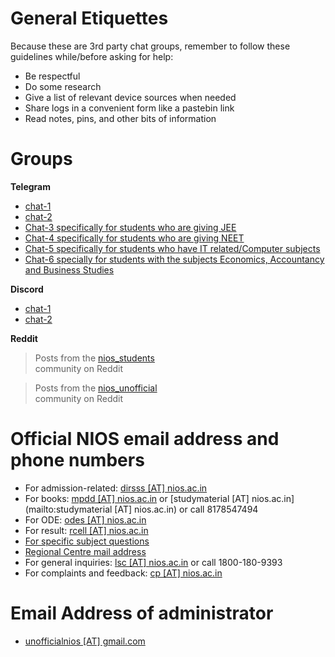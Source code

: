 # General Etiquettes 
Because these are 3rd party chat groups, remember to follow these guidelines while/before asking for help:
- Be respectful
- Do some research
- Give a list of relevant device sources when needed
- Share logs in a convenient form like a pastebin link
- Read notes, pins, and other bits of information

# Groups
**Telegram**
- [chat-1](https://t.me/nios_freehelp)
- [chat-2](https://t.me/NIOS_HELP_DESK)
- [Chat-3 specifically for students who are giving JEE](https://t.me/jeeniosdoubts)
- [Chat-4 specifically for students who are giving NEET](https://t.me/NEETNIOS)
- [Chat-5 specifically for students who have IT related/Computer subjects](https://t.me/nios_freehelp_cs)
- [Chat-6 specially for students with the subjects Economics, Accountancy and Business Studies](https://t.me/commerceniosofficial)

**Discord**
- [chat-1](https://discord.gg/Yg9nsssY)
- [chat-2](https://discord.com/invite/FgWC8tGv)

**Reddit** 
<div v-pre>
<blockquote class="reddit-embed-bq" data-embed-height="502">
  Posts from the <a href="https://www.reddit.com/r/NIOS_Students/">nios_students</a><br>
  community on Reddit
</blockquote>
<script async src="https://embed.reddit.com/widgets.js" charset="UTF-8"></script>

<blockquote class="reddit-embed-bq" data-embed-height="501">
  Posts from the <a href="https://www.reddit.com/r/Nios_unofficial/">nios_unofficial</a><br>
  community on Reddit
</blockquote>
<script async src="https://embed.reddit.com/widgets.js" charset="UTF-8"></script>
</div>

# Official NIOS email address and phone numbers
- For admission-related: [dirsss [AT] nios.ac.in](mailto:dirsss@nios.ac.in)
- For books: [mpdd [AT] nios.ac.in](mailto:mpdd@nios.ac.in) or [studymaterial [AT] nios.ac.in](mailto:studymaterial [AT] nios.ac.in) or call 8178547494
- For ODE: [odes [AT] nios.ac.in](mailto:odes@nios.ac.in)
- For result: [rcell [AT] nios.ac.in](mailto:rcell@nios.ac.in)
- [For specific subject questions](https://nios.ac.in/contact-us/ask-your-teacher.aspx)
- [Regional Centre mail address](https://web.archive.org/web/20220216190435/https://sdmis.nios.ac.in/home/regional-center)
- For general inquiries: [lsc [AT] nios.ac.in](mailto:lsc@nios.ac.in) or call 1800-180-9393
- For complaints and feedback: [cp [AT] nios.ac.in](mailto:cp@nios.ac.in)

# Email Address of administrator
- [unofficialnios [AT] gmail.com](mailto:unofficialnios@gmail.com)

